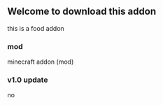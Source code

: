 ## Welcome to download this addon

this is a food addon


### mod

minecraft addon (mod) 

### v1.0 update
no

